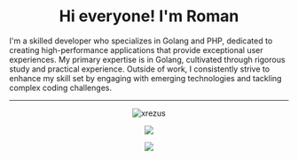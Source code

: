 <h1 align="center">Hi everyone! I'm Roman</h1>

<p>I'm a skilled developer who specializes in Golang and PHP, dedicated to creating high-performance applications that provide exceptional user experiences. My primary expertise is in Golang, cultivated through rigorous study and practical experience. Outside of work, I consistently strive to enhance my skill set by engaging with emerging technologies and tackling complex coding challenges.</p>

  ---
<p align="center">
  <img align="center" src="https://github-readme-streak-stats.herokuapp.com/?user=xrezus&theme=gruvbox&hide_border=true&background=00000000" alt="xrezus"/>
</p>
<p align="center">
  <img src="https://github-readme-stats.vercel.app/api?username=xrezus&count_private=true&show_icons=true&hide_border=true&theme=gruvbox&bg_color=00000000">
</p>
<p align="center">
  <img src="https://github-readme-stats.vercel.app/api/top-langs/?username=xrezus&layout=compact&hide_border=true&theme=gruvbox&bg_color=00000000" />
</p>
